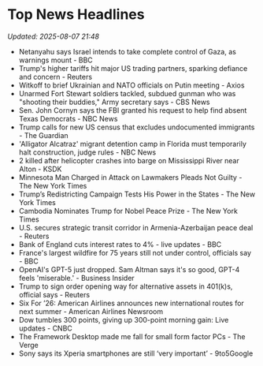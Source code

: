 # Top News Headlines

_Updated: 2025-08-07 21:48_

- Netanyahu says Israel intends to take complete control of Gaza, as warnings mount - BBC
- Trump's higher tariffs hit major US trading partners, sparking defiance and concern - Reuters
- Witkoff to brief Ukrainian and NATO officials on Putin meeting - Axios
- Unarmed Fort Stewart soldiers tackled, subdued gunman who was "shooting their buddies," Army secretary says - CBS News
- Sen. John Cornyn says the FBI granted his request to help find absent Texas Democrats - NBC News
- Trump calls for new US census that excludes undocumented immigrants - The Guardian
- 'Alligator Alcatraz' migrant detention camp in Florida must temporarily halt construction, judge rules - NBC News
- 2 killed after helicopter crashes into barge on Mississippi River near Alton - KSDK
- Minnesota Man Charged in Attack on Lawmakers Pleads Not Guilty - The New York Times
- Trump’s Redistricting Campaign Tests His Power in the States - The New York Times
- Cambodia Nominates Trump for Nobel Peace Prize - The New York Times
- U.S. secures strategic transit corridor in Armenia-Azerbaijan peace deal - Reuters
- Bank of England cuts interest rates to 4% - live updates - BBC
- France's largest wildfire for 75 years still not under control, officials say - BBC
- OpenAI's GPT-5 just dropped. Sam Altman says it's so good, GPT-4 feels 'miserable.' - Business Insider
- Trump to sign order opening way for alternative assets in 401(k)s, official says - Reuters
- Six For ’26: American Airlines announces new international routes for next summer - American Airlines Newsroom
- Dow tumbles 300 points, giving up 300-point morning gain: Live updates - CNBC
- The Framework Desktop made me fall for small form factor PCs - The Verge
- Sony says its Xperia smartphones are still ‘very important’ - 9to5Google